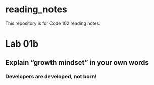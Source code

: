 # reading_notes
This repository is for Code 102 reading notes.

# Lab 01b
## Explain “growth mindset” in your own words
### Developers are developed, not born!
